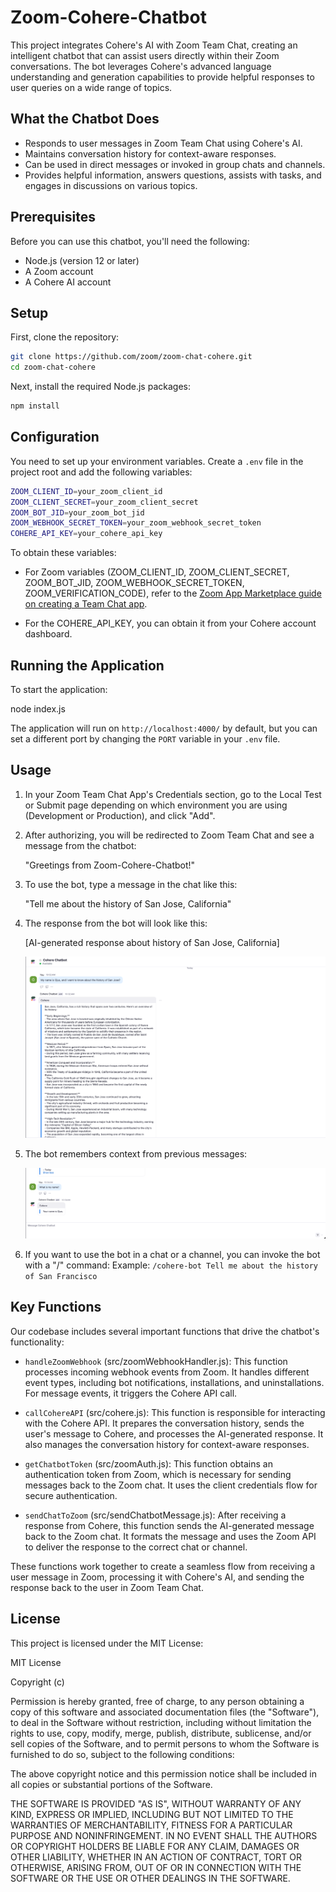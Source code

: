 # Zoom-Cohere-Chatbot

This project integrates Cohere's AI with Zoom Team Chat, creating an intelligent chatbot that can assist users directly within their Zoom conversations. The bot leverages Cohere's advanced language understanding and generation capabilities to provide helpful responses to user queries on a wide range of topics.

## What the Chatbot Does

- Responds to user messages in Zoom Team Chat using Cohere's AI.
- Maintains conversation history for context-aware responses.
- Can be used in direct messages or invoked in group chats and channels.
- Provides helpful information, answers questions, assists with tasks, and engages in discussions on various topics.

## Prerequisites

Before you can use this chatbot, you'll need the following:

- Node.js (version 12 or later)
- A Zoom account
- A Cohere AI account

## Setup

First, clone the repository:

```bash
git clone https://github.com/zoom/zoom-chat-cohere.git
cd zoom-chat-cohere
```

Next, install the required Node.js packages:

```bash
npm install
```
## Configuration

You need to set up your environment variables. Create a `.env` file in the project root and add the following variables:

``` bash
ZOOM_CLIENT_ID=your_zoom_client_id
ZOOM_CLIENT_SECRET=your_zoom_client_secret
ZOOM_BOT_JID=your_zoom_bot_jid
ZOOM_WEBHOOK_SECRET_TOKEN=your_zoom_webhook_secret_token
COHERE_API_KEY=your_cohere_api_key
```

To obtain these variables:

- For Zoom variables (ZOOM_CLIENT_ID, ZOOM_CLIENT_SECRET, ZOOM_BOT_JID, ZOOM_WEBHOOK_SECRET_TOKEN, ZOOM_VERIFICATION_CODE), refer to the [Zoom App Marketplace guide on creating a Team Chat app](https://developers.zoom.us/docs/team-chat-apps/create/).

- For the COHERE_API_KEY, you can obtain it from your Cohere account dashboard.

## Running the Application

To start the application:

node index.js

The application will run on `http://localhost:4000/` by default, but you can set a different port by changing the `PORT` variable in your `.env` file.

## Usage

1. In your Zoom Team Chat App's Credentials section, go to the Local Test or Submit page depending on which environment you are using (Development or Production), and click "Add".

2. After authorizing, you will be redirected to Zoom Team Chat and see a message from the chatbot:

   "Greetings from Zoom-Cohere-Chatbot!"

3. To use the bot, type a message in the chat like this:

   "Tell me about the history of San Jose, California"

4. The response from the bot will look like this:

   [AI-generated response about history of San Jose, California]

   ![Query Example](/images/Image%201.png)

5. The bot remembers context from previous messages:

   ![Context Example](/images/image%202.png)

6. If you want to use the bot in a chat or a channel, you can invoke the bot with a "/" command:
Example:
   `/cohere-bot Tell me about the history of San Francisco`
## Key Functions

Our codebase includes several important functions that drive the chatbot's functionality:

- `handleZoomWebhook` (src/zoomWebhookHandler.js): This function processes incoming webhook events from Zoom. It handles different event types, including bot notifications, installations, and uninstallations. For message events, it triggers the Cohere API call.

- `callCohereAPI` (src/cohere.js): This function is responsible for interacting with the Cohere API. It prepares the conversation history, sends the user's message to Cohere, and processes the AI-generated response. It also manages the conversation history for context-aware responses.

- `getChatbotToken` (src/zoomAuth.js): This function obtains an authentication token from Zoom, which is necessary for sending messages back to the Zoom chat. It uses the client credentials flow for secure authentication.

- `sendChatToZoom` (src/sendChatbotMessage.js): After receiving a response from Cohere, this function sends the AI-generated message back to the Zoom chat. It formats the message and uses the Zoom API to deliver the response to the correct chat or channel.

These functions work together to create a seamless flow from receiving a user message in Zoom, processing it with Cohere's AI, and sending the response back to the user in Zoom Team Chat.


## License

This project is licensed under the MIT License:

MIT License

Copyright (c) 

Permission is hereby granted, free of charge, to any person obtaining a copy
of this software and associated documentation files (the "Software"), to deal
in the Software without restriction, including without limitation the rights
to use, copy, modify, merge, publish, distribute, sublicense, and/or sell
copies of the Software, and to permit persons to whom the Software is
furnished to do so, subject to the following conditions:

The above copyright notice and this permission notice shall be included in all
copies or substantial portions of the Software.

THE SOFTWARE IS PROVIDED "AS IS", WITHOUT WARRANTY OF ANY KIND, EXPRESS OR
IMPLIED, INCLUDING BUT NOT LIMITED TO THE WARRANTIES OF MERCHANTABILITY,
FITNESS FOR A PARTICULAR PURPOSE AND NONINFRINGEMENT. IN NO EVENT SHALL THE
AUTHORS OR COPYRIGHT HOLDERS BE LIABLE FOR ANY CLAIM, DAMAGES OR OTHER
LIABILITY, WHETHER IN AN ACTION OF CONTRACT, TORT OR OTHERWISE, ARISING FROM,
OUT OF OR IN CONNECTION WITH THE SOFTWARE OR THE USE OR OTHER DEALINGS IN THE
SOFTWARE.
